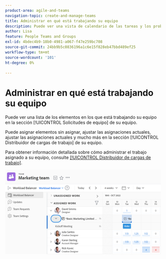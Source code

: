 ```yaml
---
product-area: agile-and-teams
navigation-topic: create-and-manage-teams
title: Administrar en qué está trabajando su equipo
description: Puede ver una vista de calendario de las tareas y los problemas en los que está trabajando su equipo. Puede asignar elementos sin asignar, ajustar las asignaciones actuales, ajustar las asignaciones actuales, etc.
author: Lisa
feature: People Teams and Groups
exl-id: 4bdec4b9-18b0-4981-a067-f47e259bc708
source-git-commit: 24bb9b5c0836196a1c6e15f828eb47bbd489ef25
workflow-type: tm+mt
source-wordcount: '101'
ht-degree: 0%

---
```


# Administrar en qué está trabajando su equipo

Puede ver una lista de los elementos en los que está trabajando su equipo en la sección [!UICONTROL Solicitudes de equipo] de su equipo.

Puede asignar elementos sin asignar, ajustar las asignaciones actuales, ajustar las asignaciones actuales y mucho más en la sección [!UICONTROL Distribuidor de cargas de trabajo] de su equipo.

Para obtener información detallada sobre cómo administrar el trabajo asignado a su equipo, consulte [[!UICONTROL Distribuidor de cargas de trabajo]](../../resource-mgmt/workload-balancer/assign-work-in-workload-balancer.md).

![](assets/team-page-with-team-requests-and-balancer-sections-left.png)
